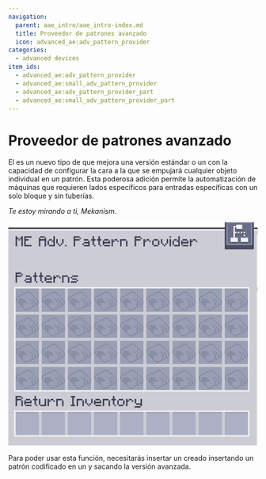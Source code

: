 ```yaml
---
navigation:
  parent: aae_intro/aae_intro-index.md
  title: Proveedor de patrones avanzado
  icon: advanced_ae:adv_pattern_provider
categories:
  - advanced devices
item_ids:
  - advanced_ae:adv_pattern_provider
  - advanced_ae:small_adv_pattern_provider
  - advanced_ae:adv_pattern_provider_part
  - advanced_ae:small_adv_pattern_provider_part
---
```


# Proveedor de patrones avanzado

<Row gap="20">
<BlockImage id="advanced_ae:adv_pattern_provider" scale="8"></BlockImage>
<BlockImage id="advanced_ae:adv_pattern_provider" p:push_direction="up" scale="8"></BlockImage>
<GameScene zoom="8" background="transparent">
  <ImportStructure src="../structure/cable_app_part.snbt"></ImportStructure>
</GameScene>
</Row>

El <ItemLink id="advanced_ae:adv_pattern_provider" /> es un nuevo tipo de <ItemLink id="ae2:pattern_provider" /> que mejora
una versión estándar o un <ItemLink id="extendedae:ex_pattern_provider" /> con la capacidad de configurar la cara a
la que se empujará cualquier objeto individual en un patrón. Esta poderosa adición permite la automatización de máquinas que
requieren lados específicos para entradas específicas con un solo bloque y sin tuberías.

*Te estoy mirando a ti, Mekanism.*

![AAEGui](../pic/app_gui.png)

Para poder usar esta función, necesitarás insertar un <ItemLink id="advanced_ae:adv_processing_pattern" /> creado
insertando un patrón codificado en un <ItemLink id="advanced_ae:adv_pattern_encoder" /> y sacando la versión avanzada.